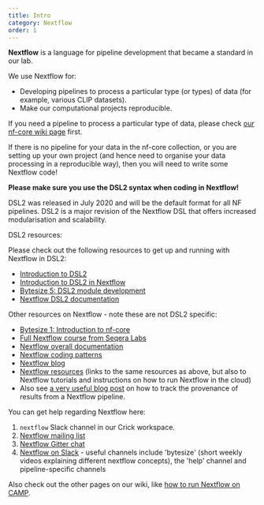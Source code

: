 ```yaml
---
title: Intro
category: Nextflow
order: 1
---
```


**Nextflow** is a language for pipeline development that became a standard in our lab.

We use Nextflow for:

 - Developing pipelines to process a particular type (or types) of data (for example, various CLIP datasets).
 - Make our computational projects reproducible.

If you need a pipeline to process a particular type of data, please check [our nf-core wiki page](../nf-core) first. 

If there is no pipeline for your data in the nf-core collection, or you are setting up your own project (and hence need to organise your data processing in a reproducible way), then you will need to write some Nextflow code! 

**Please make sure you use the DSL2 syntax when coding in Nextflow!**

DSL2 was released in July 2020 and will be the default format for all NF pipelines. DSL2 is a major revision of the Nextflow DSL that offers increased modularisation and scalability. 

DSL2 resources:

Please check out the following resources to get up and running with Nextflow in DSL2: 
* [Introduction to DSL2](https://www.nextflow.io/blog/2020/dsl2-is-here.html)
* [Introduction to DSL2 in Nextflow](https://www.youtube.com/watch?v=I-hunuzsh6A)
* [Bytesize 5: DSL2 module development](https://nf-co.re/events/2021/bytesize-5-dsl2-module-development)
* [Nextflow DSL2 documentation](https://www.nextflow.io/docs/latest/dsl2.html)


 Other resources on Nextflow - note these are not DSL2 specific:
* [Bytesize 1: Introduction to nf-core](https://nf-co.re/events/2021/bytesize-1-nf-core-into)
* [Full Nextflow course from Seqera Labs](https://seqera.io/training/)
* [Nextflow overall documentation](https://www.nextflow.io/docs/latest/index.html)
* [Nextflow coding patterns](https://nextflow-io.github.io/patterns/index.html)
* [Nextflow blog](https://www.nextflow.io/blog.html)
* [Nextflow resources](https://nf-co.re/usage/nextflow) (links to the same resources as above, but also to Nextflow tutorials and instructions on how to run Nextflow in the cloud)
* Also see [a very useful blog post](https://www.nextflow.io/blog/2019/easy-provenance-report.html) on how to track the provenance of results from a Nextflow pipeline.
 
You can get help regarding Nextflow here:

 1. `nextflow` Slack channel in our Crick workspace.
 2. [Nextflow mailing list](https://groups.google.com/forum/#!forum/nextflow)
 3. [Nextflow Gitter chat](https://gitter.im/nextflow-io/nextflow)
 4. [Nextflow on Slack](https://nf-co.re/join/) - useful channels include 'bytesize' (short weekly videos explaining different nextflow concepts), the 'help' channel and pipeline-specific channels
 
Also check out the other pages on our wiki, like [how to run Nextflow on CAMP](../../CAMP/running_nextflow).